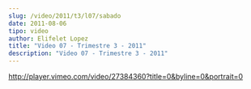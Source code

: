 ```yaml
---
slug: /video/2011/t3/l07/sabado
date: 2011-08-06
tipo: video
author: Elifelet Lopez
title: "Video 07 - Trimestre 3 - 2011"
description: "Video 07 - Trimestre 3 - 2011"
---
```


http://player.vimeo.com/video/27384360?title=0&byline=0&portrait=0

